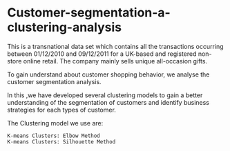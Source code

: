 # Customer-segmentation-a-clustering-analysis
This is a transnational data set which contains all the transactions occurring between 01/12/2010 and 09/12/2011 for a UK-based and registered non-store online retail.
The company mainly sells unique all-occasion gifts.

To gain understand about customer shopping behavior, we analyse the customer segmentation analysis.

In this ,we have developed several clustering models to gain a better understanding of the segmentation of customers and identify business strategies for each types of customer.

The Clustering model we use are:

    K-means Clusters: Elbow Method
    K-means Clusters: Silhouette Method
   
